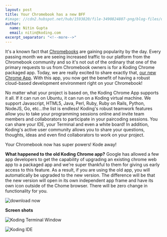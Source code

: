 ```yaml
---
layout: post
title: Your Chromebook has a new BFF
#image: //cdn2.hubspot.net/hub/1593820/file-3490824807-png/blog-files/downloadnow.png
author:
  name: Nitin Gupta
  email: nitin@koding.com
excerpt_separator: "<!--more-->"
---
```


<!--more-->

It's a known fact that [Chromebooks][1] are gaining popularity by the day. Every passing month we are seeing increased traffic to our platform from the Chromebook community and so it's not out of the ordinary that one of the primary requests to us from Chromebook owners is for a Koding Chrome packaged app. Today, we are really excited to share exactly that, [our new Chrome App][2]. With this app, you now get the benefit of having a robust cloud-based development environment right on your Chromebook!

No matter what your project is based on, the Koding Chrome App supports it all. If it can run on Ubuntu, it can run on a Koding virtual machine. We support Javascript, HTML5, Java, Perl, Ruby, Ruby on Rails, Python, NodeJS, Go, etc...the list is endless! Koding's robust teamwork features allow you to take your programming sessions online and invite team members and collaborators to participate in your paircoding sessions. You can share your IDE, your Terminal and even a white board! In addition, Koding's active user community allows you to share your questions, thoughts, ideas and even find collaborators to work on your project.

Your Chromebook now has super powers! Kode away!

**What happened to the old Koding Chrome app?**
Google has allowed a few app developers to get the capability of upgrading an existing chrome web app to a packaged app and we're super thankful to them for giving us early access to this feature. As a result, if you are using the old app, you will automatically be upgraded to the new version. The difference will be that the new version will open in its own independent app frame and have its own icon outside of the Chome browser. There will be zero change in functionality for you.

![download now][3]


**Screen shots**

![Koding Terminal Window][4]

![Koding IDE][5]

[1]: http://chromebooks.com "Chromebooks"
[2]: https://chrome.google.com/webstore/detail/koding/fgbjpbdfegnodokpoejnbhnblcojccal "Koding Chrome App"
[3]: https://www.koding.com/hs-fs/hub/1593820/file-3490824807-png/blog-files/downloadnow.png?t=1475265944157&width=174&height=52&name=downloadnow.png
[4]: https://www.koding.com/hs-fs/hub/1593820/file-3490824817-png/blog-files/screenshot-2014-06-06-at-4.15.55-pm-1024x575.png?t=1475265944157&width=800&height=450&name=screenshot-2014-06-06-at-4.15.55-pm-1024x575.png
[5]: https://www.koding.com/hs-fs/hub/1593820/file-3490824827-png/blog-files/screenshot-2014-06-06-at-4.26.32-pm-1024x575.png?t=1475265944157&width=800&height=450&name=screenshot-2014-06-06-at-4.26.32-pm-1024x575.png
